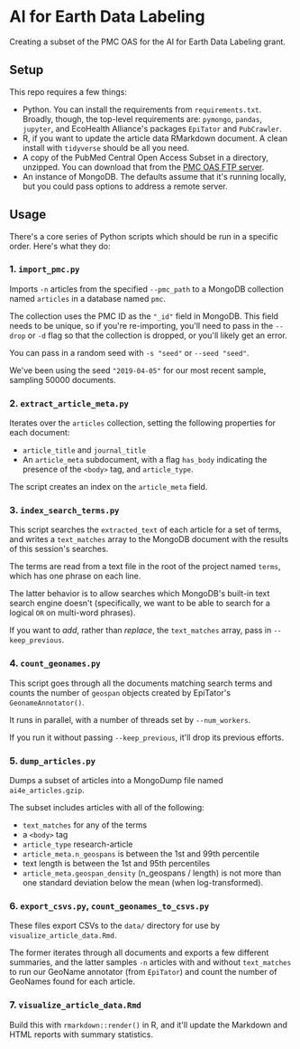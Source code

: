 # AI for Earth Data Labeling

Creating a subset of the PMC OAS for the AI for Earth Data Labeling grant.

## Setup

This repo requires a few things:

- Python. You can install the requirements from `requirements.txt`. Broadly, though, the top-level requirements are: `pymongo`, `pandas`, `jupyter`, and EcoHealth Alliance's packages `EpiTator` and `PubCrawler`.
- R, if you want to update the article data RMarkdown document. A clean install with `tidyverse` should be all you need.
- A copy of the PubMed Central Open Access Subset in a directory, unzipped. You can download that from the [PMC OAS FTP server](ftp.ncbi.nlm.nih.gov/pub/pmc).
- An instance of MongoDB. The defaults assume that it's running locally, but you could pass options to address a remote server.

## Usage

There's a core series of Python scripts which should be run in a specific order. Here's what they do:

### 1. `import_pmc.py`

Imports `-n` articles from the specified `--pmc_path` to a MongoDB collection named `articles` in a database named `pmc`.

The collection uses the PMC ID as the `"_id"` field in MongoDB. This field needs to be unique, so if you're re-importing, you'll need to pass in the `--drop` or `-d` flag so that the collection is dropped, or you'll likely get an error. 

You can pass in a random seed with `-s "seed"` or `--seed "seed"`.

We've been using the seed `"2019-04-05"` for our most recent sample, sampling 50000 documents.

### 2. `extract_article_meta.py`

Iterates over the `articles` collection, setting the following properties for each document:

- `article_title` and `journal_title`
- An `article_meta` subdocument, with a flag `has_body` indicating the presence of the `<body>` tag, and `article_type`.

The script creates an index on the `article_meta` field.

### 3. `index_search_terms.py`

This script searches the `extracted_text` of each article for a set of terms, and writes a `text_matches` array to the MongoDB document with the results of this session's searches.

The terms are read from a text file in the root of the project named `terms`, which has one phrase on each line.

The latter behavior is to allow searches which MongoDB's built-in text search engine doesn't (specifically, we want to be able to search for a logical `OR` on multi-word phrases).

If you want to *add*, rather than *replace*, the `text_matches` array, pass in `--keep_previous`.

### 4. `count_geonames.py`

This script goes through all the documents matching search terms and counts the number of `geospan` objects created by EpiTator's `GeonameAnnotator()`.

It runs in parallel, with a number of threads set by `--num_workers`.

If you run it without passing `--keep_previous`, it'll drop its previous efforts.

### 5. `dump_articles.py`

Dumps a subset of articles into a MongoDump file named `ai4e_articles.gzip`.

The subset includes articles with all of the following:

- `text_matches` for any of the terms
- a `<body>` tag
- `article_type` research-article
- `article_meta.n_geospans` is between the 1st and 99th percentile
- text length is between the 1st and 95th percentiles
- `article_meta.geospan_density` (n_geospans / length) is not more than one standard deviation below the mean (when log-transformed).

### 6. `export_csvs.py`, `count_geonames_to_csvs.py`

These files export CSVs to the `data/` directory for use by `visualize_article_data.Rmd`.

The former iterates through all documents and exports a few different summaries, and the latter samples `-n` articles with and without `text_matches` to run our GeoName annotator (from `EpiTator`) and count the number of GeoNames found for each article.

### 7. `visualize_article_data.Rmd`

Build this with `rmarkdown::render()` in R, and it'll update the Markdown and HTML reports with summary statistics.
